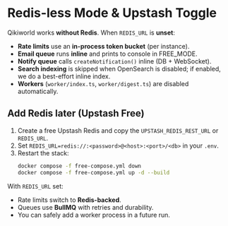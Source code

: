 # Redis-less Mode & Upstash Toggle

Qikiworld works **without Redis**. When `REDIS_URL` is **unset**:
- **Rate limits** use an **in-process token bucket** (per instance).
- **Email queue** runs **inline** and prints to console in FREE_MODE.
- **Notify queue** calls `createNotification()` inline (DB + WebSocket).
- **Search indexing** is skipped when OpenSearch is disabled; if enabled, we do a best-effort inline index.
- **Workers** (`worker/index.ts`, `worker/digest.ts`) are disabled automatically.

## Add Redis later (Upstash Free)
1. Create a free Upstash Redis and copy the `UPSTASH_REDIS_REST_URL` or `REDIS_URL`.
2. Set `REDIS_URL=redis://:<password>@<host>:<port>/<db>` in your `.env`.
3. Restart the stack:
   ```bash
   docker compose -f free-compose.yml down
   docker compose -f free-compose.yml up -d --build
   ```

With `REDIS_URL` set:
- Rate limits switch to **Redis-backed**.
- Queues use **BullMQ** with retries and durability.
- You can safely add a worker process in a future run.
